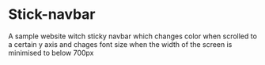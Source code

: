 # Stick-navbar
A sample website witch sticky navbar which changes color when scrolled to a certain y axis and chages font size when the width of the screen is minimised to below 700px
